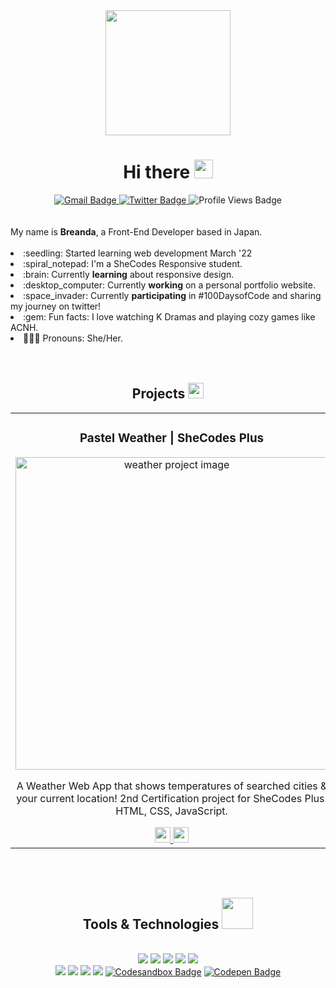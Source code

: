 <div id="header" align="center">
  <img src="https://user-images.githubusercontent.com/104718008/183393259-75a80a56-01f0-4661-b96e-37a0e4187d62.png" width="200" />
</div>
<div id="greeting" align="center">
  <h1>
    Hi there 
    <img src="https://media.giphy.com/media/hvRJCLFzcasrR4ia7z/giphy.gif" width="30"/>
  </h1>
</div>
<div id="badges" align="center">
  <a href="mailto:breanda.dev@gmail.com">
    <img src="https://img.shields.io/badge/Gmail-aba5fe?style=for-the-badge&logo=gmail&logoColor=white" alt="Gmail Badge" />
  </a>
  <a href="https://twitter.com/willowbriii">
    <img src="https://img.shields.io/badge/Twitter-aba5fe?style=for-the-badge&logo=twitter&logoColor=white" alt="Twitter Badge" />
  </a> 
  <img src="https://komarev.com/ghpvc/?username=breandabarnett&style=for-the-badge&logo=appveyorr&color=aba5fe" alt="Profile Views Badge" />
</div>
<br />
<br />
<div id="about">
    My name is <strong>Breanda</strong>, a Front-End Developer based in Japan.
</div>
<br />
<div>
   <li> :seedling: Started learning web development March '22 </li>
   <li> :spiral_notepad: I'm a SheCodes Responsive student. </li>
   <li> :brain: Currently <strong>learning</strong> about responsive design. </li>
   <li> :desktop_computer: Currently <strong>working</strong> on a personal portfolio website. </li>
   <li> :space_invader: Currently <strong>participating</strong> in #100DaysofCode and sharing my journey on twitter! </li>
   <li> :gem: Fun facts: I love watching K Dramas and playing cozy games like ACNH.</li>
   <li> 👩🏽‍🦱  Pronouns: She/Her.</li>
</div>
<br />
<br />
<div id="projects" align="center">
   <h2>
     Projects
     <img src="https://media.giphy.com/media/yPyF7MwUtM1I4/giphy.gif" width="25"/>
   </h2>
   <table>
    <td width="100%">
      <h3 align="center">
        Pastel Weather | SheCodes Plus
      </h3>
      <div align="center">
        <a href="https://github.com/breandabarnett/Weather-App-Project" target="_blank">
          <img src="https://user-images.githubusercontent.com/104718008/183604758-b28d3f78-1757-44a3-ab2f-8d84318306a5.png" alt="weather project image" width="500" />
        </a>
      </div>
      <div align="center">
        <p>
          A Weather Web App that shows temperatures of searched cities & your current location! 2nd Certification project for SheCodes Plus. HTML, CSS, JavaScript.
        </p>
        <span>
				<a href="https://github.com/breandabarnett/Weather-App-Project" target="_blank">
					<img height="25px" src="https://img.shields.io/badge/-repo-aba5fe?style=flat-square&logo=github&logoColor=white" alt="repository button" />
				</a>
				<a href="https://pastel-weather.netlify.app/" target="_blank">
					<img height="25px" src="https://img.shields.io/badge/-live website-555555?style=flat-square" alt="website button" />
				</a>
        </span>
      </div>
    </td>
   </table>
</div>
<br />
<br />
<div id="tools" align="center">
  <h2>
    Tools & Technologies
    <img src="https://media.giphy.com/media/cpAGF6uxLw93uuQNNJ/giphy.gif" width="50"/>
  </h2>
<br />
<div>
  <img src="https://img.shields.io/badge/HTML5-ed7d5e?style=for-the-badge&logo=html5&logoColor=white" />
  <img src="https://img.shields.io/badge/CSS3-4ea0db?style=for-the-badge&logo=css3&logoColor=white" />
  <img src="https://img.shields.io/badge/Bootstrap-79629e?style=for-the-badge&logo=bootstrap&logoColor=white" />
  <img src="https://img.shields.io/badge/JavaScript-434441?style=for-the-badge&logo=javascript&logoColor=F7DF1E" />
  <img src="https://img.shields.io/badge/Python-fcde71?style=for-the-badge&logo=python&logoColor=blue" />
</div>
<div>
  <img src="https://img.shields.io/badge/Datacamp-103254?style=for-the-badge&logo=datacamp&logoColor=65FF8F" />
  <img src="https://img.shields.io/badge/Netlify-0ed3c3?style=for-the-badge&logo=netlify&logoColor=white" />
  <img src="https://img.shields.io/badge/GIT-ed6c55?style=for-the-badge&logo=git&logoColor=white" />
  <img src="https://img.shields.io/badge/VSCode-2694e2?style=for-the-badge&logo=visual%20studio%20code&logoColor=white" />
  <a href="https://codesandbox.io/u/breanda.barnett">
    <img src="https://img.shields.io/badge/Codesandbox-727272?style=for-the-badge&logo=CodeSandbox&logoColor=white" alt="Codesandbox Badge" /></a>
  <a href="https://codepen.io/willowbrii">
    <img src="https://img.shields.io/badge/Codepen-b97be5?style=for-the-badge&logo=codepen&logoColor=white"
 alt="Codepen Badge" />
</div>
<br />
<br />
</div>
